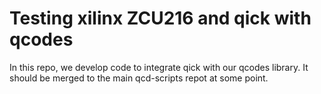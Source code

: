 # Testing xilinx ZCU216 and qick with qcodes

In this repo, we develop code to integrate qick with our qcodes library. It should be merged to the main qcd-scripts repot at some point.

